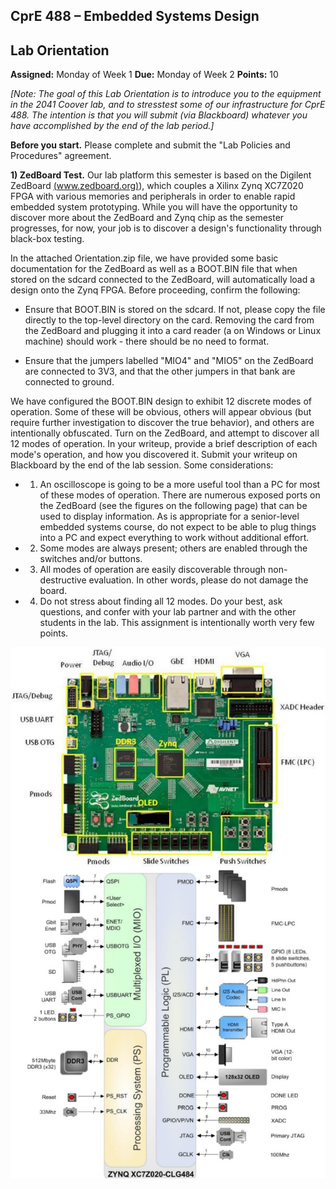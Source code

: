## **CprE 488 – Embedded Systems Design**

## **Lab Orientation**

**Assigned:** Monday of Week 1 **Due:** Monday of Week 2 **Points:** 10

*[Note: The goal of this Lab Orientation is to introduce you to the equipment in the 2041 Coover lab, and to stresstest some of our infrastructure for CprE 488. The intention is that you will submit (via Blackboard) whatever you have accomplished by the end of the lab period.]*

**Before you start.** Please complete and submit the "Lab Policies and Procedures" agreement.

**1) ZedBoard Test.** Our lab platform this semester is based on the Digilent ZedBoard [(www.zedboard.org)](www.zedboard.org)), which couples a Xilinx Zynq XC7Z020 FPGA with various memories and peripherals in order to enable rapid embedded system prototyping. While you will have the opportunity to discover more about the ZedBoard and Zynq chip as the semester progresses, for now, your job is to discover a design's functionality through black-box testing.

In the attached Orientation.zip file, we have provided some basic documentation for the ZedBoard as well as a BOOT.BIN file that when stored on the sdcard connected to the ZedBoard, will automatically load a design onto the Zynq FPGA. Before proceeding, confirm the following:

- Ensure that BOOT.BIN is stored on the sdcard.
    If not, please copy the file directly to the top-level directory on the card.
    Removing the card from the ZedBoard and plugging it into a card reader (a on Windows or Linux machine) 
    should work - there should be no need to format.
    
- Ensure that the jumpers labelled "MIO4" and "MIO5" on the ZedBoard are connected to 3V3, and that the other 
    jumpers in that bank are connected to ground.

We have configured the BOOT.BIN design to exhibit 12 discrete modes of operation. Some of these will be obvious, others will appear obvious (but require further investigation to discover the true behavior), and others are intentionally obfuscated. Turn on the ZedBoard, and attempt to discover all 12 modes of operation. In your writeup, provide a brief description of each mode's operation, and how you discovered it. Submit your writeup on Blackboard by the end of the lab session. Some considerations:

- 1. An oscilloscope is going to be a more useful tool than a PC for most of these modes of operation. There are numerous exposed ports on the ZedBoard (see the figures on the following page) that can be used to display information. As is appropriate for a senior-level embedded systems course, do not expect to be able to plug things into a PC and expect everything to work without additional effort.
- 2. Some modes are always present; others are enabled through the switches and/or buttons.
- 3. All modes of operation are easily discoverable through non-destructive evaluation. In other words, please do not damage the board.
- 4. Do not stress about finding all 12 modes. Do your best, ask questions, and confer with your lab partner and with the other students in the lab. This assignment is intentionally worth very few points.

![_page_1_Figure_0](_page_1_Figure_0.jpeg)

